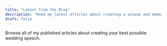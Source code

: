 ```yaml
---
title: "Latest from the Blog"
description: "Read my latest articles about creating a unique and memorable wedding speech. Essential reading for Grooms, Fathers of the Bride, best men and more!"
draft: false
---
```


Browse all of my published articles about creating your best possible wedding speech.